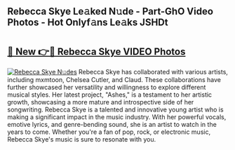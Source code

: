 ## Rebecca Skye Le𝚊ked N𝚞de - Part-GhO Video Photos - Hot Onlyf𝚊ns Le𝚊ks JSHDt

# <h2><a href="http://ac28200.deff.icu/?id=Rebecca+Skye">🔗 New 👉🔴 Rebecca Skye VIDEO Photos</a></h2>

[![Rebecca Skye N𝚞des](https://i.imgur.com/rIISA9y.gif)](http://ac28200.deff.icu/?id=Rebecca+Skye)
Rebecca Skye has collaborated with various artists, including mxmtoon, Chelsea Cutler, and Claud. These collaborations have further showcased her versatility and willingness to explore different musical styles. Her latest project, "Ashes," is a testament to her artistic growth, showcasing a more mature and introspective side of her songwriting. Rebecca Skye is a talented and innovative young artist who is making a significant impact in the music industry. With her powerful vocals, emotive lyrics, and genre-bending sound, she is an artist to watch in the years to come. Whether you're a fan of pop, rock, or electronic music, Rebecca Skye's music is sure to resonate with you.
